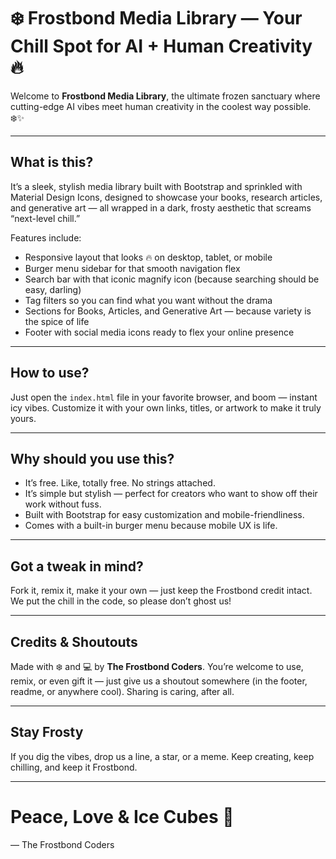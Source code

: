 # ❄️ Frostbond Media Library — Your Chill Spot for AI + Human Creativity 🔥

Welcome to **Frostbond Media Library**, the ultimate frozen sanctuary where cutting-edge AI vibes meet human creativity in the coolest way possible. ❄️✨

---

## What is this?

It’s a sleek, stylish media library built with Bootstrap and sprinkled with Material Design Icons, designed to showcase your books, research articles, and generative art — all wrapped in a dark, frosty aesthetic that screams “next-level chill.”

Features include:

* Responsive layout that looks 🔥 on desktop, tablet, or mobile
* Burger menu sidebar for that smooth navigation flex
* Search bar with that iconic magnify icon (because searching should be easy, darling)
* Tag filters so you can find what you want without the drama
* Sections for Books, Articles, and Generative Art — because variety is the spice of life
* Footer with social media icons ready to flex your online presence

---

## How to use?

Just open the `index.html` file in your favorite browser, and boom — instant icy vibes. Customize it with your own links, titles, or artwork to make it truly yours.

---

## Why should you use this?

* It’s free. Like, totally free. No strings attached.
* It’s simple but stylish — perfect for creators who want to show off their work without fuss.
* Built with Bootstrap for easy customization and mobile-friendliness.
* Comes with a built-in burger menu because mobile UX is life.

---

## Got a tweak in mind?

Fork it, remix it, make it your own — just keep the Frostbond credit intact. We put the chill in the code, so please don’t ghost us!

---

## Credits & Shoutouts

Made with ❄️ and 💻 by **The Frostbond Coders**. You’re welcome to use, remix, or even gift it — just give us a shoutout somewhere (in the footer, readme, or anywhere cool). Sharing is caring, after all.

---

## Stay Frosty

If you dig the vibes, drop us a line, a star, or a meme. Keep creating, keep chilling, and keep it Frostbond.

---

# Peace, Love & Ice Cubes 🧊

— The Frostbond Coders